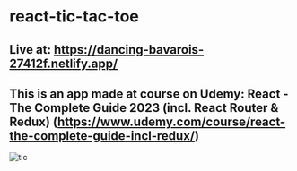 # react-tic-tac-toe

## Live at: https://dancing-bavarois-27412f.netlify.app/

## This is an app made at course on Udemy: React - The Complete Guide 2023 (incl. React Router & Redux) (https://www.udemy.com/course/react-the-complete-guide-incl-redux/)

![tic](https://github.com/BerkayCemIzer/react-tic-tac-toe/assets/94552755/e6f87097-4be6-45e6-a932-bfd55ec4efdb)
 
